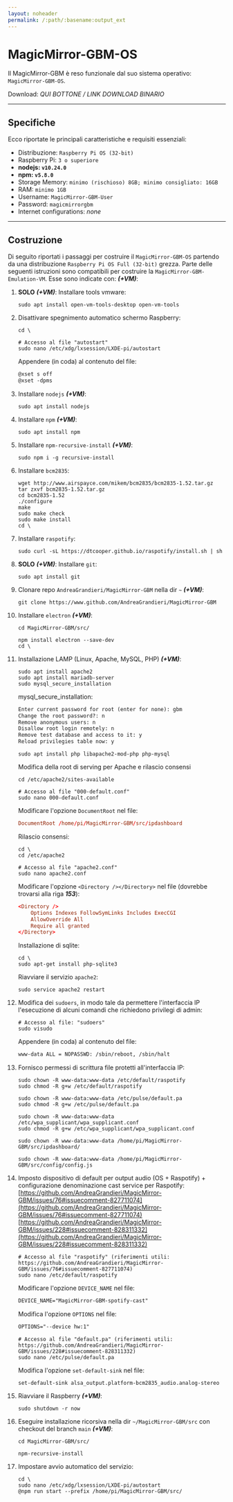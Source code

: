```yaml
---
layout: noheader
permalink: /:path/:basename:output_ext
---
```


# MagicMirror-GBM-OS

Il MagicMirror-GBM è reso funzionale dal suo sistema operativo: `MagicMirror-GBM-OS`.

Download: _QUI BOTTONE / LINK DOWNLOAD BINARIO_

---

## Specifiche

Ecco riportate le principali caratteristiche e requisiti essenziali:

- Distribuzione: `Raspberry Pi OS (32-bit)`
- Raspberry Pi: `3 o superiore`
- __nodejs: `v10.24.0`__
- __npm: `v5.8.0`__
- Storage Memory: `minimo (rischioso) 8GB; minimo consigliato: 16GB`
- RAM: `minimo 1GB`
- Username: `MagicMirror-GBM-User`
- Password: `magicmirrorgbm`
- Internet configurations: _none_

---

## Costruzione

Di seguito riportati i passaggi per costruire il `MagicMirror-GBM-OS` partendo da una distribuzione `Raspberry Pi OS Full (32-bit)` grezza.
Parte delle seguenti istruzioni sono compatibili per costruire la `MagicMirror-GBM-Emulation-VM`. Esse sono indicate con: ___(+VM)___:

1. __SOLO__ ___(+VM)___: Installare tools vmware:

    ```shell
    sudo apt install open-vm-tools-desktop open-vm-tools
    ```

2. Disattivare spegnimento automatico schermo Raspberry:

    ```shell
    cd \

    # Accesso al file "autostart"
    sudo nano /etc/xdg/lxsession/LXDE-pi/autostart
    ```

    Appendere (in coda) al contenuto del file:

    ```txt
    @xset s off
    @xset -dpms
    ```

3. Installare `nodejs` ___(+VM)___:

    ```shell
    sudo apt install nodejs
    ```

4. Installare `npm` ___(+VM)___:

    ```shell
    sudo apt install npm
    ```

5. Installare `npm-recursive-install` ___(+VM)___:

    ```shell
    sudo npm i -g recursive-install
    ```

6. Installare `bcm2835`:

    ```shell
    wget http://www.airspayce.com/mikem/bcm2835/bcm2835-1.52.tar.gz
    tar zxvf bcm2835-1.52.tar.gz
    cd bcm2835-1.52
    ./configure
    make
    sudo make check
    sudo make install
    cd \
    ```

7. Installare `raspotify`:

    ```shell
    sudo curl -sL https://dtcooper.github.io/raspotify/install.sh | sh
    ```

8. __SOLO__ ___(+VM)___: Installare `git`:

    ```shell
    sudo apt install git
    ```

9. Clonare repo `AndreaGrandieri/MagicMirror-GBM` nella dir `~` ___(+VM)___:

    ```shell
    git clone https://www.github.com/AndreaGrandieri/MagicMirror-GBM
    ```

10. Installare `electron` ___(+VM)___:

    ```shell
    cd MagicMirror-GBM/src/

    npm install electron --save-dev
    cd \
    ```

11. Installazione LAMP (Linux, Apache, MySQL, PHP) ___(+VM)___:

    ```shell
    sudo apt install apache2
    sudo apt install mariadb-server
    sudo mysql_secure_installation
    ```

    mysql_secure_installation:

    ```txt
    Enter current password for root (enter for none): gbm
    Change the root password?: n
    Remove anonymous users: n
    Disallow root login remotely: n
    Remove test database and access to it: y
    Reload privilegies table now: y
    ```

    ```shell
    sudo apt install php libapache2-mod-php php-mysql
    ```

    Modifica della root di serving per Apache e rilascio consensi

    ```shell
    cd /etc/apache2/sites-available

    # Accesso al file "000-default.conf"
    sudo nano 000-default.conf
    ```

    Modificare l'opzione `DocumentRoot` nel file:

    ```conf
    DocumentRoot /home/pi/MagicMirror-GBM/src/ipdashboard
    ```

    Rilascio consensi:

    ```shell
    cd \
    cd /etc/apache2

    # Accesso al file "apache2.conf"
    sudo nano apache2.conf
    ```

    Modificare l'opzione `<Directory /></Directory>` nel file (dovrebbe trovarsi alla riga ___153___):

    ```conf
    <Directory />
        Options Indexes FollowSymLinks Includes ExecCGI
        AllowOverride All
        Require all granted
    </Directory>
    ```

    Installazione di sqlite:

    ```shell
    cd \
    sudo apt-get install php-sqlite3
    ```

    Riavviare il servizio `apache2`:

    ```shell
    sudo service apache2 restart
    ```

12. Modifica dei `sudoers`, in modo tale da permettere l'interfaccia IP l'esecuzione di alcuni comandi che richiedono privilegi di admin:

    ```shell
    # Accesso al file: "sudoers"
    sudo visudo
    ```

    Appendere (in coda) al contenuto del file:

    ```txt
    www-data ALL = NOPASSWD: /sbin/reboot, /sbin/halt
    ```

13. Fornisco permessi di scrittura file protetti all'interfaccia IP:

    ```shell
    sudo chown -R www-data:www-data /etc/default/raspotify
    sudo chmod -R g+w /etc/default/raspotify

    sudo chown -R www-data:www-data /etc/pulse/default.pa
    sudo chmod -R g+w /etc/pulse/default.pa

    sudo chown -R www-data:www-data /etc/wpa_supplicant/wpa_supplicant.conf
    sudo chmod -R g+w /etc/wpa_supplicant/wpa_supplicant.conf

    sudo chown -R www-data:www-data /home/pi/MagicMirror-GBM/src/ipdashboard/
    
    sudo chown -R www-data:www-data /home/pi/MagicMirror-GBM/src/config/config.js
    ```

14. Imposto dispositivo di default per output audio (OS + Raspotify) + configurazione denominazione cast service per Raspotify:
    [https://github.com/AndreaGrandieri/MagicMirror-GBM/issues/76#issuecomment-827711074](https://github.com/AndreaGrandieri/MagicMirror-GBM/issues/76#issuecomment-827711074)
    [https://github.com/AndreaGrandieri/MagicMirror-GBM/issues/228#issuecomment-828311332](https://github.com/AndreaGrandieri/MagicMirror-GBM/issues/228#issuecomment-828311332)

    ```shell
    # Accesso al file "raspotify" (riferimenti utili: https://github.com/AndreaGrandieri/MagicMirror-GBM/issues/76#issuecomment-827711074)
    sudo nano /etc/default/raspotify
    ```

    Modificare l'opzione `DEVICE_NAME` nel file:

    ```txt
    DEVICE_NAME="MagicMirror-GBM-spotify-cast"
    ```

    Modifica l'opzione `OPTIONS` nel file:

    ```txt
    OPTIONS="--device hw:1"
    ```

    ```shell
    # Accesso al file "default.pa" (riferimenti utili: https://github.com/AndreaGrandieri/MagicMirror-GBM/issues/228#issuecomment-828311332)
    sudo nano /etc/pulse/default.pa
    ```

    Modifica l'opzione `set-default-sink` nel file:

    ```pa
    set-default-sink alsa_output.platform-bcm2835_audio.analog-stereo
    ```

15. Riavviare il Raspberry ___(+VM)___:

    ```shell
    sudo shutdown -r now
    ```

16. Eseguire installazione ricorsiva nella dir `~/MagicMirror-GBM/src` con checkout del branch `main` ___(+VM)___:

    ```shell
    cd MagicMirror-GBM/src/    

    npm-recursive-install
    ```

17. Impostare avvio automatico del servizio:

    ```shell
    cd \
    sudo nano /etc/xdg/lxsession/LXDE-pi/autostart
    @npm run start --prefix /home/pi/MagicMirror-GBM/src/
    ```
